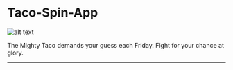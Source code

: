 # Taco-Spin-App
![alt text][logo]

[logo]: https://media.rainpos.com/5581/taco_trans.png "Taco SPIN!"


The Mighty Taco demands your guess each Friday. Fight for your chance at glory.

---


